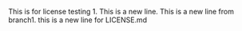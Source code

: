 This is for license testing 1.
This is a new line.
This is a new line from branch1.
this is a new line for LICENSE.md
